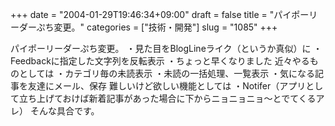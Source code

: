 +++
date = "2004-01-29T19:46:34+09:00"
draft = false
title = "パイポーリーダーぷち変更。"
categories = ["技術・開発"]
slug = "1085"
+++

パイポーリーダーぷち変更。
・見た目をBlogLineライク（というか真似）に
・Feedbackに指定した文字列を反転表示
・ちょっと早くなりました
近々やるものとしては
・カテゴリ毎の未読表示
・未読の一括処理、一覧表示
・気になる記事を友達にメール、保存
難しいけど欲しい機能としては
・Notifer（アプリとして立ち上げておけば新着記事があった場合に下からニョニョニョ～とでてくるアレ）
そんな具合です。

